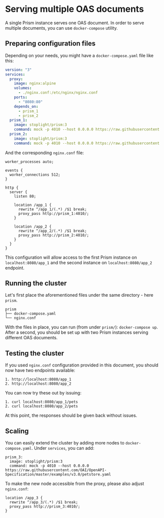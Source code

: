 # Serving multiple OAS documents

A single Prism instance serves one OAS document.
In order to serve multiple documents, you can use `docker-compose` utility.

## Preparing configuration files

Depending on your needs, you might have a `docker-compose.yaml` file like this:

```yaml
version: "3"
services:
  proxy:
    image: nginx:alpine
    volumes:
      - ./nginx.conf:/etc/nginx/nginx.conf
    ports:
      - "8080:80"
    depends_on:
      - prism_1
      - prism_2
  prism_1:
    image: stoplight/prism:3
    command: mock -p 4010 --host 0.0.0.0 https://raw.githubusercontent.com/OAI/OpenAPI-Specification/master/examples/v2.0/yaml/petstore.yaml
  prism_2:
    image: stoplight/prism:3
    command: mock -p 4010 --host 0.0.0.0 https://raw.githubusercontent.com/OAI/OpenAPI-Specification/master/examples/v3.0/petstore.yaml
```

And the corresponding `nginx.conf` file:

```
worker_processes auto;

events {
  worker_connections 512;
}

http {
  server {
    listen 80;

    location /app_1 {
      rewrite ^/app_1/(.*) /$1 break;
      proxy_pass http://prism_1:4010/;
    }

    location /app_2 {
      rewrite ^/app_2/(.*) /$1 break;
      proxy_pass http://prism_2:4010/;
    }
  }
}
```

This configuration will allow access to the first Prism instance on `localhost:8080/app_1` and the second instance on `localhost:8080/app_2` endpoint.

## Running the cluster

Let's first place the aforementioned files under the same directory - here `prism`.

```
prism
├── docker-compose.yaml
└── nginx.conf
```

With the files in place, you can run (from under `prism/`): `docker-compose up`.
After a second, you should be set up with two Prism instances serving different OAS documents.

## Testing the cluster

If you used `nginx.conf` configuration provided in this document, you should now have two endpoints available:

```
1. http://localhost:8080/app_1
2. http://localhost:8080/app_2
```

You can now try these out by issuing:

```
1. curl localhost:8080/app_1/pets
2. curl localhost:8080/app_2/pets
```

At this point, the responses should be given back without issues.

## Scaling

You can easily extend the cluster by adding more nodes to `docker-compose.yaml`.
Under `services`, you can add:

```
prism_3:
  image: stoplight/prism:3
  command: mock -p 4010 --host 0.0.0.0 https://raw.githubusercontent.com/OAI/OpenAPI-Specification/master/examples/v3.0/petstore.yaml
```

To make the new node accessible from the proxy, please also adjust `nginx.conf`:

```
location /app_3 {
  rewrite ^/app_3/(.*) /$1 break;
  proxy_pass http://prism_3:4010/;
}
```